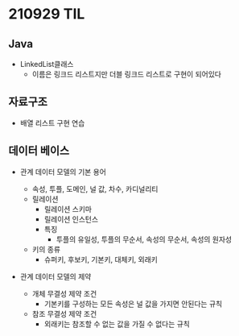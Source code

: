 # 210929 TIL
## Java
- LinkedList클래스
	- 이름은 링크드 리스트지만 더블 링크드 리스트로 구현이 되어있다
## 자료구조
- 배열 리스트 구현 연습
## 데이터 베이스
- 관계 데이터 모델의 기본 용어
	- 속성, 투플, 도메인, 널 값, 차수, 카디널리티
	- 릴레이션
		- 릴레이션 스키마
		- 릴레이션 인스턴스
		- 특징
			+ 투플의 유일성, 투플의 무순서, 속성의 무순서, 속성의 원자성
	- 키의 종류
		- 슈퍼키, 후보키, 기본키, 대체키, 외래키

- 관계 데이터 모델의 제약
	- 개체 무결성 제약 조건
		- 기본키를 구성하는 모든 속성은 널 값을 가지면 안된다는 규칙
	- 참조 무결성 제약 조건
		- 외래키는 참조할 수 없는 값을 가질 수 없다는 규칙
